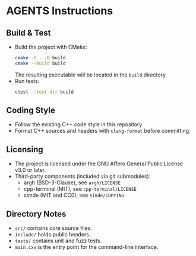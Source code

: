 # AGENTS Instructions

## Build & Test
- Build the project with CMake:
  ```sh
  cmake -S . -B build
  cmake --build build
  ```
  The resulting executable will be located in the `build` directory.
- Run tests:
  ```sh
  ctest --test-dir build
  ```

## Coding Style
- Follow the existing C++ code style in this repository.
- Format C++ sources and headers with `clang-format` before committing.

## Licensing
- The project is licensed under the GNU Affero General Public License v3.0 or later.
- Third-party components (included via git submodules):
  - argh (BSD-3-Clause), see `argh/LICENSE`
  - cpp-terminal (MIT), see `cpp-terminal/LICENSE`
  - simde (MIT and CC0), see `simde/COPYING`

## Directory Notes
- `src/` contains core source files.
- `include/` holds public headers.
- `tests/` contains unit and fuzz tests.
- `main.cxx` is the entry point for the command-line interface.
